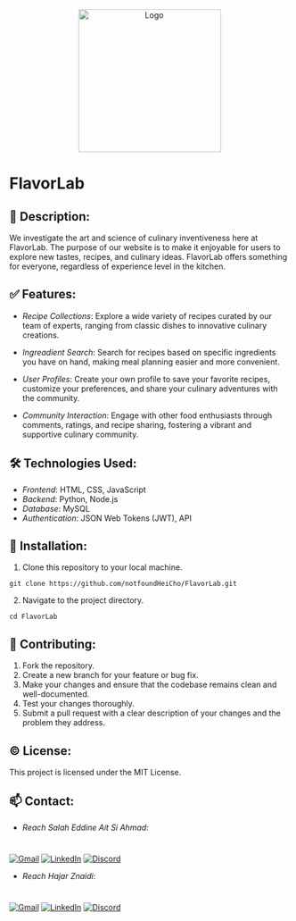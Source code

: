 <div align="center">
  <img src="https://storage.googleapis.com/openscreenshot/v%2Fz%2FC/jHArj8Czv.png" alt="Logo" width="256" height="256">
</div>



# FlavorLab

## 📝 Description:

We investigate the art and science of culinary inventiveness here at FlavorLab. The purpose of our website is to make it enjoyable for users to explore new tastes, recipes, and culinary ideas. FlavorLab offers something for everyone, regardless of experience level in the kitchen.

## ✅ Features: 

- *Recipe Collections*: 
  Explore a wide variety of recipes curated by our team of experts, ranging from classic dishes to innovative culinary creations.

- *Ingreadient Search*: 
  Search for recipes based on specific ingredients you have on hand, making meal planning easier and more convenient.

- *User Profiles*: 
  Create your own profile to save your favorite recipes, customize your preferences, and share your culinary adventures with the community.

- *Community Interaction*:
  Engage with other food enthusiasts through comments, ratings, and recipe sharing, fostering a vibrant and supportive culinary community.

## 🛠️ Technologies Used:

- *Frontend*: HTML, CSS, JavaScript
- *Backend*: Python, Node.js
- *Database*: MySQL
- *Authentication*: JSON Web Tokens (JWT), API

## 🔽 Installation:

1. Clone this repository to your local machine.

```git clone https://github.com/notfoundHeiCho/FlavorLab.git```

2. Navigate to the project directory.

```cd FlavorLab```

## 🤝 Contributing:

1. Fork the repository.
2. Create a new branch for your feature or bug fix.
3. Make your changes and ensure that the codebase remains clean and well-documented.
4. Test your changes thoroughly.
5. Submit a pull request with a clear description of your changes and the problem they address.

## ©️ License:

This project is licensed under the MIT License.

## 📫 Contact:

- *Reach Salah Eddine Ait Si Ahmad*:
#
[![Gmail](https://img.shields.io/badge/Gmail-D14836?style=for-the-badge&logo=gmail&logoColor=white)](mailto:salaheddine.aitsiahmad@gmail.com)
[![LinkedIn](https://img.shields.io/badge/linkedin-%230077B5.svg?style=for-the-badge&logo=linkedin&logoColor=white)](https://www.linkedin.com/in/salah-eddine-ait-si-ahmad/)
[![Discord](https://img.shields.io/badge/Discord-%235865F2.svg?style=for-the-badge&logo=discord&logoColor=white)](https://discordapp.com/users/1149717993396375605)

- *Reach Hajar Znaidi*:
#
[![Gmail](https://img.shields.io/badge/Gmail-D14836?style=for-the-badge&logo=gmail&logoColor=white)](mailto:hajarznaidi04@gmail.com)
[![LinkedIn](https://img.shields.io/badge/linkedin-%230077B5.svg?style=for-the-badge&logo=linkedin&logoColor=white)](https://www.linkedin.com/in/hajar-znaidi-b2364a189/)
[![Discord](https://img.shields.io/badge/Discord-%235865F2.svg?style=for-the-badge&logo=discord&logoColor=white)](https://discordapp.com/users/1198465550658060449)
